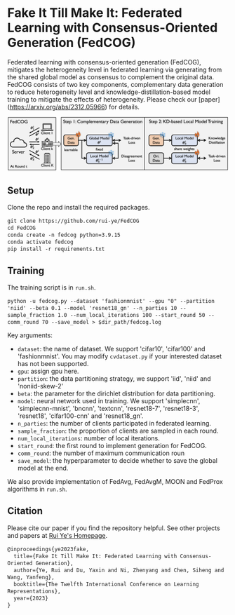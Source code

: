 # Fake It Till Make It: Federated Learning with Consensus-Oriented Generation (FedCOG)
Federated learning with consensus-oriented generation (FedCOG), mitigates the heterogeneity level in federated learning via generating from the shared global model as consensus to complement the original data. FedCOG consists of two key components, complementary data generation to reduce heterogeneity level and knowledge-distillation-based model training to mitigate the effects of heterogeneity. Please check our [paper] (https://arxiv.org/abs/2312.05966) for details.

![intro](assets/overview_v1.png)


## Setup

Clone the repo and install the required packages.
```
git clone https://github.com/rui-ye/FedCOG
cd FedCOG
conda create -n fedcog python=3.9.15
conda activate fedcog
pip install -r requirements.txt
```

## Training
The training script is in `run.sh`.

```
python -u fedcog.py --dataset 'fashionmnist' --gpu "0" --partition 'niid' --beta 0.1 --model 'resnet18_gn' --n_parties 10 --sample_fraction 1.0 --num_local_iterations 100 --start_round 50 --comm_round 70 --save_model > $dir_path/fedcog.log
```

Key arguments:

- `dataset`: the name of dataset. We support 'cifar10', 'cifar100' and 'fashionmnist'. You may modify `cvdataset.py` if your interested dataset has not been supported.
- `gpu`: assign gpu here.
- `partition`: the data partitioning strategy, we support 'iid', 'niid' and 'noniid-skew-2'
- `beta`: the parameter for the dirichlet distribution for data partitioning.
- `model`: neural network used in training. We support 'simplecnn', 'simplecnn-mnist', 'bncnn', 'textcnn', 'resnet18-7', 'resnet18-3', 'resnet18', 'cifar100-cnn' and 'resnet18_gn'.
- `n_parties`: the number of clients participated in federated learning.
- `sample_fraction`: the proportion of clients are sampled in each round.
- `num_local_iterations`: number of local iterations.
- `start_round`: the first round to implement generation for FedCOG.
- `comm_round`: the number of maximum communication roun
- `save_model`: the hyperparameter to decide whether to save the global model at the end.

We also provide implementation of FedAvg, FedAvgM, MOON and FedProx algorithms in `run.sh`.

## Citation

Please cite our paper if you find the repository helpful. See other projects and papers at [Rui Ye's Homepage](https://rui-ye.github.io/).

```
@inproceedings{ye2023fake,
  title={Fake It Till Make It: Federated Learning with Consensus-Oriented Generation},
  author={Ye, Rui and Du, Yaxin and Ni, Zhenyang and Chen, Siheng and Wang, Yanfeng},
  booktitle={The Twelfth International Conference on Learning Representations},
  year={2023}
}
